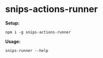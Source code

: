 # snips-actions-runner

**Setup:**

`npm i -g snips-actions-runner`

**Usage:**

`snips-runner --help`